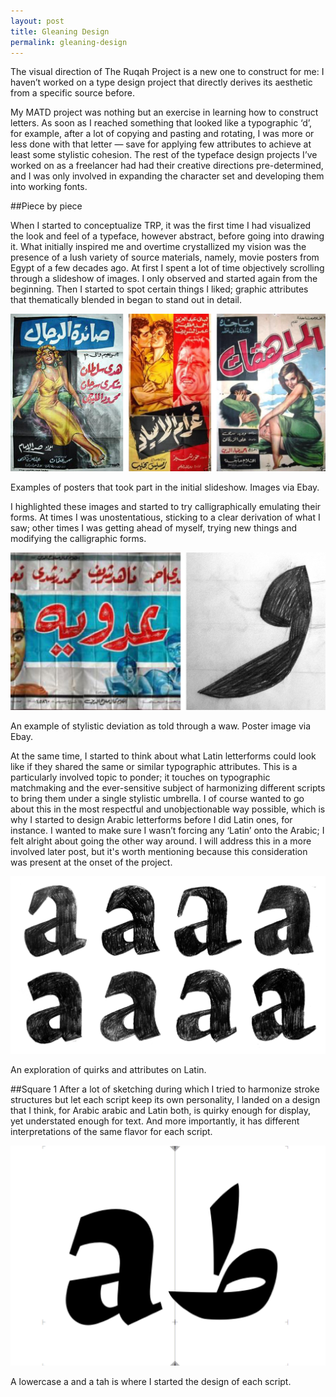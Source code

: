 ```yaml
---
layout: post
title: Gleaning Design
permalink: gleaning-design
---
```


<p class="intro">
The visual direction of The Ruqah Project is a new one to construct for me: I haven’t worked on a type design project that directly derives its aesthetic from a specific source before. </p>

My MATD project was nothing but an exercise in learning how to construct letters. As soon as I reached something that looked like a typographic ‘d’, for example, after a lot of copying and pasting and rotating, I was more or less done with that letter — save for applying few attributes to achieve at least some stylistic cohesion. The rest of the typeface design projects I’ve worked on as a freelancer had had their creative directions pre-determined, and I was only involved in expanding the character set and developing them into working fonts. 

<!--more-->

##Piece by piece

When I started to conceptualize TRP, it was the first time I had visualized the look and feel of a typeface, however abstract, before going into drawing it. What initially inspired me and overtime crystallized my vision was the presence of a lush variety of source materials, namely, movie posters from Egypt of a few decades ago. At first I spent a lot of time objectively scrolling through a slideshow of images. I only observed and started again from the beginning. Then I started to spot certain things I liked; graphic attributes that thematically blended in began to stand out in detail. 

![Posters](/public/Posters.jpg) 

<p class="caption">
Examples of posters that took part in the initial slideshow. Images via Ebay.
</p>

I highlighted these images and started to try calligraphically emulating their forms. At times I was unostentatious, sticking to a clear derivation of what I saw; other times I was getting ahead of myself, trying new things and modifying the calligraphic forms.

![Waws](/public/Waws.jpg) 

<p class="caption">
An example of stylistic deviation as told through a waw. Poster image via Ebay.
</p>

At the same time, I started to think about what Latin letterforms could look like if they shared the same or similar typographic attributes. This is a particularly involved topic to ponder; it touches on typographic matchmaking and the ever-sensitive subject of harmonizing different scripts to bring them under a single stylistic umbrella. I of course wanted to go about this in the most respectful and unobjectionable way possible, which is why I started to design Arabic letterforms before I did Latin ones, for instance. I wanted to make sure I wasn’t forcing any ‘Latin’ onto the Arabic; I felt alright about going the other way around. I will address this in a more involved later post, but it's worth mentioning because this consideration was present at the onset of the project.

![As](/public/As.jpg) 

<p class="caption">
An exploration of quirks and attributes on Latin.
</p>

##Square 1
After a lot of sketching during which I tried to harmonize stroke structures but let each script keep its own personality, I landed on a design that I think, for Arabic arabic and Latin both, is quirky enough for display, yet understated enough for text. And more importantly, it has different interpretations of the same flavor for each script.

![AandTah](/public/AandTah.jpg) 

<p class="caption">
A lowercase a and a tah is where I started the design of each script.
</p>
